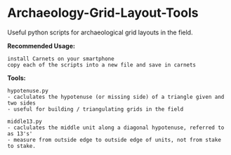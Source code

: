 # Archaeology-Grid-Layout-Tools
Useful python scripts for archaeological grid layouts in the field.

__Recommended Usage:__
```
install Carnets on your smartphone
copy each of the scripts into a new file and save in carnets
```

__Tools:__
```
hypotenuse.py
- caclulates the hypotenuse (or missing side) of a triangle given and two sides
- useful for building / triangulating grids in the field
```

```
middle13.py
- caclulates the middle unit along a diagonal hypotenuse, referred to as 13's'
- measure from outside edge to outside edge of units, not from stake to stake.
```
